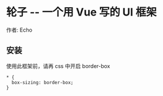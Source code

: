 # 轮子 -- 一个用 Vue 写的 UI 框架

作者: Echo

## 安装

使用此框架前，请再 css 中开启 border-box

```
* {
  box-sizing: border-box;
}
```